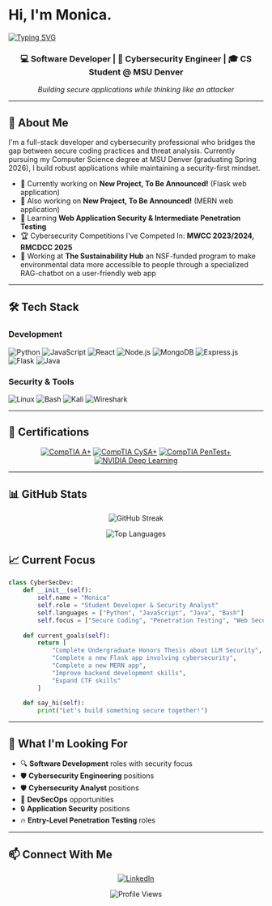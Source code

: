 # Hi, I'm Monica.
[![Typing SVG](https://readme-typing-svg.herokuapp.com?font=Fira+Code&pause=1000&color=2F81F7&width=435&lines=Full+Stack+Intern;Cybersecurity+Engineer;Software+Developer;Reader+of+Books;Open-Source+Software+Enthusiast;CTF+Competitor;Can+Make+Code+Do+Things;Can+Test+Code+Does+Stuff+Right;Breaker+of+Vulnerable+Code;Seeker+of+Knowledge;Tamer+of+Python;I+Like+Ice+Cream)](https://git.io/typing-svg)

<div align="center">
  
### 💻 Software Developer | 🔐 Cybersecurity Engineer | 🎓 CS Student @ MSU Denver

*Building secure applications while thinking like an attacker*

</div>

---

## 🚀 About Me

I'm a full-stack developer and cybersecurity professional who bridges the gap between secure coding practices and threat analysis. Currently pursuing my Computer Science degree at MSU Denver (graduating Spring 2026), I build robust applications while maintaining a security-first mindset.

- 🔭 Currently working on **New Project, To Be Announced!** (Flask web application)
- 🎨 Also working on **New Project, To Be Announced!** (MERN web application)
- 🌱 Learning **Web Application Security & Intermediate Penetration Testing**
- 🏆 Cybersecurity Competitions I've Competed In: **MWCC 2023/2024, RMCDCC 2025**
- 💼 Working at **The Sustainability Hub** an NSF-funded program to make environmental data more accessible to people through a specialized RAG-chatbot on a user-friendly web app
<!-- - 🎯 Goal: **DevSecOps Engineer → Penetration Tester → Red Team** -->
<!--
**MonRos3/MonRos3** is a ✨ _special_ ✨ repository because its `README.md` (this file) appears on your GitHub profile.

Here are some ideas to get you started:

- 🔭 I’m currently working on ...
- 🌱 I’m currently learning ...
- 👯 I’m looking to collaborate on ...
- 🤔 I’m looking for help with ...
- 💬 Ask me about ...
- 📫 How to reach me: ...
- 😄 Pronouns: ...
- ⚡ Fun fact: ...
-->

---

## 🛠️ Tech Stack

### Development
![Python](https://img.shields.io/badge/Python-3776AB?style=for-the-badge&logo=python&logoColor=white)
![JavaScript](https://img.shields.io/badge/JavaScript-F7DF1E?style=for-the-badge&logo=javascript&logoColor=black)
![React](https://img.shields.io/badge/React-20232A?style=for-the-badge&logo=react&logoColor=61DAFB)
![Node.js](https://img.shields.io/badge/Node.js-43853D?style=for-the-badge&logo=node.js&logoColor=white)
![MongoDB](https://img.shields.io/badge/MongoDB-4EA94B?style=for-the-badge&logo=mongodb&logoColor=white)
![Express.js](https://img.shields.io/badge/Express.js-404D59?style=for-the-badge)
![Flask](https://img.shields.io/badge/Flask-000000?style=for-the-badge&logo=flask&logoColor=white)
![Java](https://img.shields.io/badge/Java-ED8B00?style=for-the-badge&logo=java&logoColor=white)

### Security & Tools
![Linux](https://img.shields.io/badge/Linux-FCC624?style=for-the-badge&logo=linux&logoColor=black)
![Bash](https://img.shields.io/badge/Shell_Script-121011?style=for-the-badge&logo=gnu-bash&logoColor=white)
![Kali](https://img.shields.io/badge/Kali-268BEE?style=for-the-badge&logo=kalilinux&logoColor=white)
![Wireshark](https://img.shields.io/badge/Wireshark-1679A7?style=for-the-badge&logo=wireshark&logoColor=white)

---

## 🏅 Certifications

<div align="center">

[![CompTIA A+](https://img.shields.io/badge/CompTIA-A+-red?style=for-the-badge&logo=comptia&logoColor=white)](https://www.credly.com/badges/4c4f1317-2bf3-48f3-b133-2558b063b935/linked_in_profile)
[![CompTIA CySA+](https://img.shields.io/badge/CompTIA-CySA+-red?style=for-the-badge&logo=comptia&logoColor=white)]([https://www.comptia.org/certifications/cysa](https://www.credly.com/badges/3a2d47b1-969d-4658-82b5-f5fb2d9969e2/public_url))
[![CompTIA PenTest+](https://img.shields.io/badge/CompTIA-PenTest+-red?style=for-the-badge&logo=comptia&logoColor=white)](https://www.credly.com/badges/5eaf1446-01ba-4167-a25e-57d44f06ffdc/linked_in_profile)
[![NVIDIA Deep Learning](https://img.shields.io/badge/NVIDIA-Deep_Learning_Fundamentals-76B900?style=for-the-badge&logo=nvidia&logoColor=white)](https://learn.nvidia.com/certificates?id=bPvbtuttRAiCG7UsXrkv2w)

</div>

---

## 📊 GitHub Stats

<div align="center">

<!--
![GitHub Stats](https://github-readme-stats.vercel.app/api?username=MonRos3&theme=tokyonight&hide_border=false&include_all_commits=true&count_private=true)
-->

![GitHub Streak](https://github-readme-streak-stats.herokuapp.com/?user=MonRos3&theme=tokyonight&hide_border=false)

![Top Languages](https://github-readme-stats.vercel.app/api/top-langs/?username=MonRos3&theme=tokyonight&hide_border=false&include_all_commits=true&count_private=true&layout=compact)

</div>

<!--
---

## 🏆 Recent Achievements

- 🚩 **RMCDCC 2025** - Rocky Mountain Collegiate Cyber Defence Competition Participant
- 🚩 **MWCC CTF** - Capture The Flag competitions (2023, 2024)
- 🎓 **Dean's List** - Academic Excellence (if applicable)
- 💻 **Goal Buddy** - Full-stack Flask application development

---
-->

## 📈 Current Focus

```python
class CyberSecDev:
    def __init__(self):
        self.name = "Monica"
        self.role = "Student Developer & Security Analyst"
        self.languages = ["Python", "JavaScript", "Java", "Bash"]
        self.focus = ["Secure Coding", "Penetration Testing", "Web Security"]
        
    def current_goals(self):
        return [
            "Complete Undergraduate Honors Thesis about LLM Security",
            "Complete a new Flask app involving cybersecurity",
            "Complete a new MERN app",
            "Improve backend development skills",
            "Expand CTF skills"
        ]
        
    def say_hi(self):
        print("Let's build something secure together!")
```

---

## 🎯 What I'm Looking For

- 🔍 **Software Development** roles with security focus
- 🛡️ **Cybersecurity Engineering** positions
- 🛡️ **Cybersecurity Analyst** positions  
- 🚀 **DevSecOps** opportunities
- 🔒 **Application Security** positions
- 🔥 **Entry-Level Penetration Testing** roles

---

## 📫 Connect With Me

<div align="center">

[![LinkedIn](https://img.shields.io/badge/LinkedIn-0077B5?style=for-the-badge&logo=linkedin&logoColor=white)](https://www.linkedin.com/in/monica-ball303/)
<!--
[![GitHub](https://img.shields.io/badge/GitHub-100000?style=for-the-badge&logo=github&logoColor=white)](https://github.com/yourusername)
[![Email](https://img.shields.io/badge/Email-D14836?style=for-the-badge&logo=gmail&logoColor=white)](mailto:your.email@example.com)
-->

<!--
</div>

---

## 💭 Random Dev Quote
![](https://quotes-github-readme.vercel.app/api?type=horizontal&theme=tokyonight)

---

<div align="center">

### "The best way to predict the future is to invent it, securely." 🔐
-->

![Profile Views](https://komarev.com/ghpvc/?username=MonRos3&color=blueviolet&style=for-the-badge)

</div>
